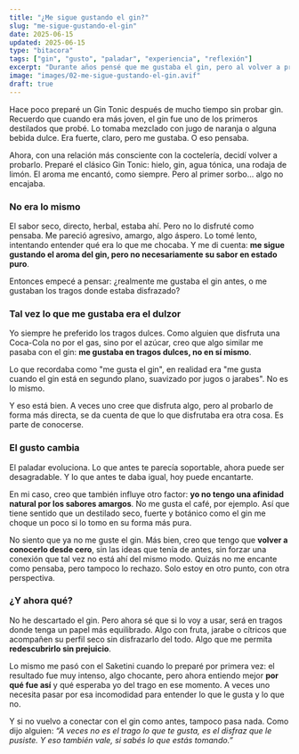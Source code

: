 ```yaml
---
title: "¿Me sigue gustando el gin?"
slug: "me-sigue-gustando-el-gin"
date: 2025-06-15
updated: 2025-06-15
type: "bitacora"
tags: ["gin", "gusto", "paladar", "experiencia", "reflexión"]
excerpt: "Durante años pensé que me gustaba el gin, pero al volver a probarlo me encontré con otra realidad. Una reflexión personal sobre cómo cambian los gustos y lo que realmente disfrutamos en un cóctel."
image: "images/02-me-sigue-gustando-el-gin.avif"
draft: true
---
```


Hace poco preparé un Gin Tonic después de mucho tiempo sin probar gin. Recuerdo que cuando era más joven, el gin fue uno de los primeros destilados que probé. Lo tomaba mezclado con jugo de naranja o alguna bebida dulce. Era fuerte, claro, pero me gustaba. O eso pensaba.

Ahora, con una relación más consciente con la coctelería, decidí volver a probarlo. Preparé el clásico Gin Tonic: hielo, gin, agua tónica, una rodaja de limón. El aroma me encantó, como siempre. Pero al primer sorbo… algo no encajaba.

### No era lo mismo

El sabor seco, directo, herbal, estaba ahí. Pero no lo disfruté como pensaba. Me pareció agresivo, amargo, algo áspero. Lo tomé lento, intentando entender qué era lo que me chocaba. Y me di cuenta: **me sigue gustando el aroma del gin, pero no necesariamente su sabor en estado puro**.

Entonces empecé a pensar: ¿realmente me gustaba el gin antes, o me gustaban los tragos donde estaba disfrazado?

### Tal vez lo que me gustaba era el dulzor

Yo siempre he preferido los tragos dulces. Como alguien que disfruta una Coca-Cola no por el gas, sino por el azúcar, creo que algo similar me pasaba con el gin: **me gustaba en tragos dulces, no en sí mismo**.

Lo que recordaba como "me gusta el gin", en realidad era "me gusta cuando el gin está en segundo plano, suavizado por jugos o jarabes". No es lo mismo.

Y eso está bien. A veces uno cree que disfruta algo, pero al probarlo de forma más directa, se da cuenta de que lo que disfrutaba era otra cosa. Es parte de conocerse.

### El gusto cambia

El paladar evoluciona. Lo que antes te parecía soportable, ahora puede ser desagradable. Y lo que antes te daba igual, hoy puede encantarte.

En mi caso, creo que también influye otro factor: **yo no tengo una afinidad natural por los sabores amargos**. No me gusta el café, por ejemplo. Así que tiene sentido que un destilado seco, fuerte y botánico como el gin me choque un poco si lo tomo en su forma más pura.

No siento que ya no me guste el gin. Más bien, creo que tengo que **volver a conocerlo desde cero**, sin las ideas que tenía de antes, sin forzar una conexión que tal vez no está ahí del mismo modo. Quizás no me encante como pensaba, pero tampoco lo rechazo. Solo estoy en otro punto, con otra perspectiva.

### ¿Y ahora qué?

No he descartado el gin. Pero ahora sé que si lo voy a usar, será en tragos donde tenga un papel más equilibrado. Algo con fruta, jarabe o cítricos que acompañen su perfil seco sin disfrazarlo del todo. Algo que me permita **redescubrirlo sin prejuicio**.

Lo mismo me pasó con el Saketini cuando lo preparé por primera vez: el resultado fue muy intenso, algo chocante, pero ahora entiendo mejor **por qué fue así** y qué esperaba yo del trago en ese momento. A veces uno necesita pasar por esa incomodidad para entender lo que le gusta y lo que no.

Y si no vuelvo a conectar con el gin como antes, tampoco pasa nada. Como dijo alguien: *“A veces no es el trago lo que te gusta, es el disfraz que le pusiste. Y eso también vale, si sabés lo que estás tomando.”*